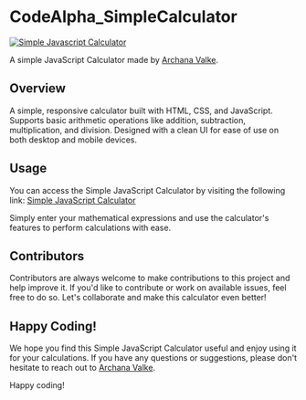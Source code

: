 # CodeAlpha_SimpleCalculator
[![Simple Javascript Calculator](https://raw.githubusercontent.com/harsh98trivedi/Simple-JavaScript-Calculator/master/images/meta.jpg)](https://harsh98trivedi.github.io/Simple-JavaScript-Calculator)

A simple JavaScript Calculator made by [Archana Valke](https://github.com/valke-archana).

## Overview

A simple, responsive calculator built with HTML, CSS, and JavaScript. Supports basic arithmetic operations like addition, subtraction, multiplication, and division. Designed with a clean UI for ease of use on both desktop and mobile devices.

## Usage

You can access the Simple JavaScript Calculator by visiting the following link: [Simple JavaScript Calculator](https://github.com/valke-archana/CodeAlpha_SimpleCalculator.git)

Simply enter your mathematical expressions and use the calculator's features to perform calculations with ease.

## Contributors

Contributors are always welcome to make contributions to this project and help improve it. If you'd like to contribute or work on available issues, feel free to do so. Let's collaborate and make this calculator even better!

## Happy Coding!

We hope you find this Simple JavaScript Calculator useful and enjoy using it for your calculations. If you have any questions or suggestions, please don't hesitate to reach out to [Archana Valke](https://github.com/valke-archana).

Happy coding!
